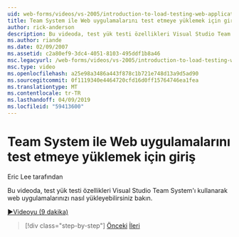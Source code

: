 ```yaml
---
uid: web-forms/videos/vs-2005/introduction-to-load-testing-web-applications-with-team-system
title: Team System ile Web uygulamalarını test etmeye yüklemek için giriş | Microsoft Docs
author: rick-anderson
description: Bu videoda, test yük testi özellikleri Visual Studio Team System'ı kullanarak web uygulamalarınızı nasıl yükleyebilirsiniz bakın.
ms.author: riande
ms.date: 02/09/2007
ms.assetid: c2a80ef9-3dc4-4051-8103-495ddf1b8a46
msc.legacyurl: /web-forms/videos/vs-2005/introduction-to-load-testing-web-applications-with-team-system
msc.type: video
ms.openlocfilehash: a25e98a3486a443f878c1b721e748d13a9d5ad90
ms.sourcegitcommit: 0f1119340e4464720cfd16d0ff15764746ea1fea
ms.translationtype: MT
ms.contentlocale: tr-TR
ms.lasthandoff: 04/09/2019
ms.locfileid: "59413600"
---
```

# <a name="introduction-to-load-testing-web-applications-with-team-system"></a>Team System ile Web uygulamalarını test etmeye yüklemek için giriş

Eric Lee tarafından

Bu videoda, test yük testi özellikleri Visual Studio Team System'ı kullanarak web uygulamalarınızı nasıl yükleyebilirsiniz bakın.

[&#9654;Videoyu (9 dakika)](https://channel9.msdn.com/Blogs/ASP-NET-Site-Videos/introduction-to-load-testing-web-applications-with-team-system)

> [!div class="step-by-step"]
> [Önceki](introduction-to-testing-web-applications-with-team-system.md)
> [İleri](introduction-to-manual-testing-with-team-system.md)
